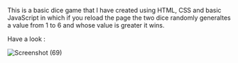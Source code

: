 This is a basic dice game that I have created using HTML, CSS and basic JavaScript in which if you reload the page the two dice randomly generaltes a value from 1 to 6 and whose value is greater it wins.

Have a look :

![Screenshot (69)](https://github.com/Sahil-Sharma06/DiceeGame/assets/116885079/2438ca3c-96c6-4ed6-9be3-b7438109de27)
